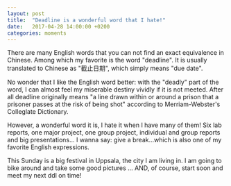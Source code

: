 ```yaml
---
layout: post
title:  "Deadline is a wonderful word that I hate!"
date:   2017-04-28 14:00:00 +0200
categories: moments
---
```

There are many English words that you can not find an exact equivalence in Chinese. Among which my favorite is the word "deadline". It is usually translated to Chinese as "截止日期", which simply means "due date". 

No wonder that I like the English word better: with the "deadly" part of the word, I can almost feel my miserable destiny vividly if it is not meeted. After all deadline originally means "a line drawn within or around a prison that a prisoner passes at the risk of being shot" according to Merriam-Webster's Colleglate Dictionary.

However, a wonderful word it is, I hate it when I have many of them! Six lab reports, one major project, one group project, individual and group reports and big presentations... I wanna say: give a break...which is also one of my favorite English expressions. 

This Sunday is a big festival in Uppsala, the city I am living in. I am going to bike around and take some good pictures ... AND, of course, start soon and meet my next ddl on time!


